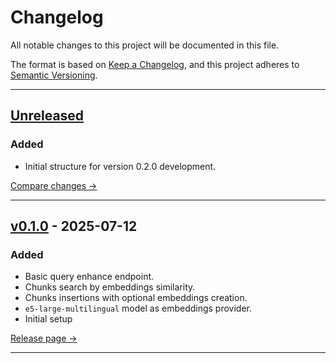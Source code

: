 # Changelog

All notable changes to this project will be documented in this file.

The format is based on [Keep a Changelog](https://keepachangelog.com/en/1.0.0/),
and this project adheres to [Semantic Versioning](https://semver.org/spec/v2.0.0.html).

---

## [Unreleased]

### Added
- Initial structure for version 0.2.0 development.

[Compare changes →][Unreleased]

---

## [v0.1.0] - 2025-07-12
### Added
- Basic query enhance endpoint.
- Chunks search by embeddings similarity.
- Chunks insertions with optional embeddings creation.
- `e5-large-multilingual` model as embeddings provider.
- Initial setup

[Release page →][v0.1.0]

---

<!-- Link references -->
[Unreleased]: https://github.com/AGRFesta/be-the-master/compare/v0.1.0...HEAD
[v0.1.0]: https://github.com/AGRFesta/be-the-master/releases/tag/v0.1.0
